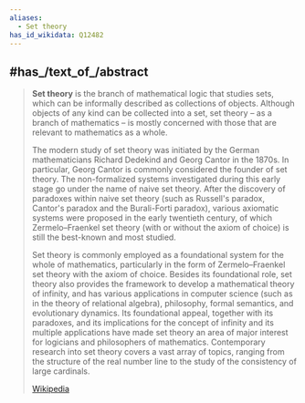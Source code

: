 ```yaml
---
aliases:
  - Set theory
has_id_wikidata: Q12482
---
```



## #has_/text_of_/abstract 

> **Set theory** is the branch of mathematical logic that studies sets, which can be informally described as collections of objects. Although objects of any kind can be collected into a set, set theory – as a branch of mathematics – is mostly concerned with those that are relevant to mathematics as a whole.
>
> The modern study of set theory was initiated by the German mathematicians Richard Dedekind and Georg Cantor in the 1870s. In particular, Georg Cantor is commonly considered the founder of set theory. The non-formalized systems investigated during this early stage go under the name of naive set theory. After the discovery of paradoxes within naive set theory (such as Russell's paradox, Cantor's paradox and the Burali-Forti paradox), various axiomatic systems were proposed in the early twentieth century, of which Zermelo–Fraenkel set theory (with or without the axiom of choice) is still the best-known and most studied.
>
> Set theory is commonly employed as a foundational system for the whole of mathematics, particularly in the form of Zermelo–Fraenkel set theory with the axiom of choice. Besides its foundational role, set theory also provides the framework to develop a mathematical theory of infinity, and has various applications in computer science (such as in the theory of relational algebra), philosophy, formal semantics, and evolutionary dynamics. Its foundational appeal, together with its paradoxes, and its implications for the concept of infinity and its multiple applications have made set theory an area of major interest for logicians and philosophers of mathematics. Contemporary research into set theory covers a vast array of topics, ranging from the structure of the real number line to the study of the consistency of large cardinals.
>
> [Wikipedia](https://en.wikipedia.org/wiki/Set%20theory)


